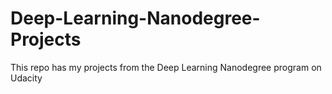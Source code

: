 # Deep-Learning-Nanodegree-Projects
This repo has my projects from the Deep Learning Nanodegree program on Udacity
